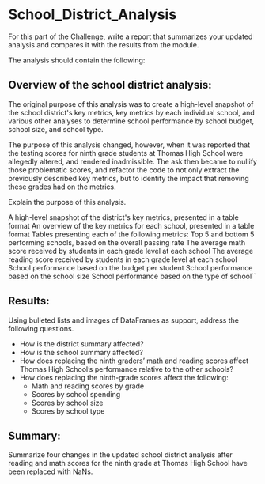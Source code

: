 # School_District_Analysis


For this part of the Challenge, write a report that summarizes your updated analysis and compares it with the results from the module.

The analysis should contain the following:

## Overview of the school district analysis: 

The original purpose of this analysis was to create a high-level snapshot of the school district's key metrics, key metrics by each individual school, and various other analyses to determine school performance by school budget, school size, and school type. 

The purpose of this analysis changed, however, when it was reported that the testing scores for ninth grade students at Thomas High School were allegedly altered, and rendered inadmissible. The ask then became to nullify those problematic scores, and refactor the code to not only extract the previously described key metrics, but to identify the impact that removing these grades had on the metrics.


Explain the purpose of this analysis.

A high-level snapshot of the district's key metrics, presented in a table format
An overview of the key metrics for each school, presented in a table format
Tables presenting each of the following metrics:
Top 5 and bottom 5 performing schools, based on the overall passing rate
The average math score received by students in each grade level at each school
The average reading score received by students in each grade level at each school
School performance based on the budget per student
School performance based on the school size 
School performance based on the type of school``

## Results: 

Using bulleted lists and images of DataFrames as support, address the following questions.

- How is the district summary affected?
- How is the school summary affected?
- How does replacing the ninth graders’ math and reading scores affect Thomas High School’s performance relative to the other schools?
- How does replacing the ninth-grade scores affect the following:
  - Math and reading scores by grade
  - Scores by school spending
  - Scores by school size
  - Scores by school type
## Summary: 

Summarize four changes in the updated school district analysis after reading and math scores for the ninth grade at Thomas High School have been replaced with NaNs.